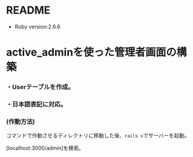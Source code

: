 # README
* Ruby version:2.6.6  
# active_adminを使った管理者画面の構築　

### ・Userテーブルを作成。

### ・日本語表記に対応。

### (作動方法)  
コマンドで作動させるディレクトリに移動した後、```rails s```でサーバーを起動。　　

[localhost:3000/admin]を検索。
